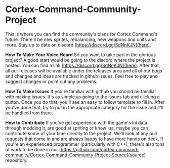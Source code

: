 # Cortex-Command-Community-Project
This is where you can find the community's plans for Cortex Command's future. There'll be new sprites, rebalancing, new weapons and units and more. Stay up to date on discord [https://discord.gg/SdNnKJN](here).

**How To Make Your Voice Heard**
So you want to take part in the glorious project? A good start would be going to the discord where the project is hosted. You can find a link [https://discord.gg/SdNnKJN](here). After that, all our releases will be available under the releases area and all of our bugs and changes and ideas are tracked in github issues. Feel free to play and suggest changes or point out any problems.

**How To Make Issues**
If you're familiar with github you should be familiar with making issues. It's as simple as going to the issues tab and clicking a button. Once you do that, you'll see an easy to follow template to fill in. After you've done that, try to put in the appropriate category for the issue and it'll be handled from there.

**How to Contribute**
If you've got experience with the game's ini data through modding it, are good at spriting or know lua, maybe you can contribute some of your time directly to the project. We'll look at any pull requests that come in and are always happy to have more hands on deck.
If you're an experienced programmer (particularly with C++), there's also tons of work to be done in our [https://github.com/cortex-command-community/Cortex-Command-Community-Project-Source](source) repository.
